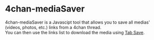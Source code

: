 # 4chan-mediaSaver
4chan-mediaSaver is a Javascipt tool that allows you to save all medias' (videos, photos, etc.) links from a 4chan thread.  
You can then use the links list to download the media using [Tab Save](https://chrome.google.com/webstore/detail/tab-save/lkngoeaeclaebmpkgapchgjdbaekacki).
